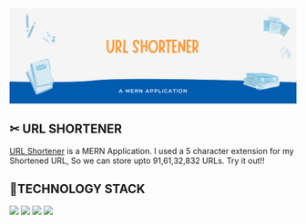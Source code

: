 <img src="IMG/banner.png" />

<h2> ✂ URL SHORTENER </h2>
<a href="https://urlshortener.ajaiqmar.site/">URL Shortener</a> is a MERN Application. I used a 5 character extension for my Shortened URL, So we can store upto 91,61,32,832 URLs. Try it out!!

<h2> 📱TECHNOLOGY STACK </h2>
<a href="https://www.mongodb.com/docs/"><img src="https://img.shields.io/badge/MongoDB-%20-brightgreen" /></a>
<a href="https://expressjs.com/"><img src="https://img.shields.io/badge/ExpressJS-%20-green" /></a>
<a href="https://reactjs.org/docs/getting-started.html"><img src="https://img.shields.io/badge/ReactJS-%20-red" /></a>
<a href="https://nodejs.org/en/docs/"><img src="https://img.shields.io/badge/NodeJS-%20-blue" /></a>
